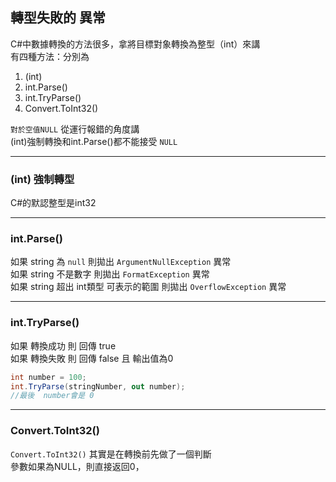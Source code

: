 ## 轉型失敗的 異常

C#中數據轉換的方法很多，拿將目標對象轉換為整型（int）來講  
有四種方法：分別為  
1. (int)
2. int.Parse()
3. int.TryParse()
4. Convert.ToInt32()

`對於空值NULL`   從運行報錯的角度講  
(int)強制轉換和int.Parse()都不能接受 `NULL`

---
### (int) 強制轉型
C#的默認整型是int32

---
### int.Parse()
如果 string 為 `null` 則拋出 `ArgumentNullException` 異常  
如果 string 不是數字   則拋出 `FormatException` 異常  
如果 string 超出 int類型 可表示的範圍  則拋出 `OverflowException` 異常

---
### int.TryParse()
如果 轉換成功 則 回傳 true  
如果 轉換失敗 則 回傳 false 且 輸出值為0
```csharp
int number = 100;
int.TryParse(stringNumber, out number);
//最後  number會是 0
```

---
### Convert.ToInt32()
`Convert.ToInt32()` 其實是在轉換前先做了一個判斷  
參數如果為NULL，則直接返回0，
